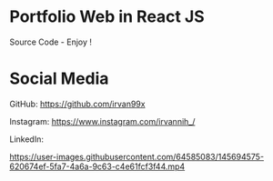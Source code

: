 # Portfolio Web in React JS
Source Code - Enjoy !

# Social Media
GitHub: https://github.com/irvan99x

Instagram: https://www.instagram.com/irvannih_/

LinkedIn:

https://user-images.githubusercontent.com/64585083/145694575-620674ef-5fa7-4a6a-9c63-c4e61fcf3f44.mp4

